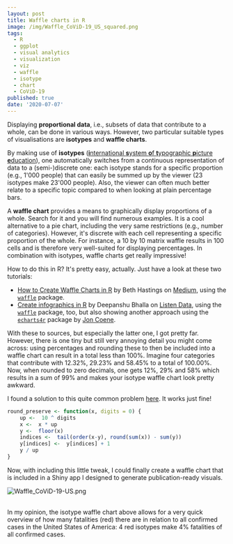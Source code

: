 ```yaml
---
layout: post
title: Waffle charts in R
image: /img/Waffle_CoViD-19_US_squared.png
tags:
  - R
  - ggplot
  - visual analytics
  - visualization
  - viz
  - waffle
  - isotype
  - chart
  - CoViD-19
published: true
date: '2020-07-07'
---
```

Displaying **proportional data**, i.e., subsets of data that contribute to a whole, can be done in various ways. However, two particular suitable types of visualisations are **isotypes** and **waffle charts**. 

By making use of **isotypes** ([**i**nternational **s**ystem **o**f **t**ypographic **p**icture **e**ducation](https://en.wikipedia.org/wiki/Isotype_(picture_language))), one automatically switches from a continuous representation of data to a (semi-)discrete one: each isotype stands for a specific proportion (e.g., 1'000 people) that can easily be summed up by the viewer (23 isotypes make 23'000 people). Also, the viewer can often much better relate to a specific topic compared to when looking at plain percentage bars. 

A **waffle chart** provides a means to graphically display proportions of a whole. Search for it and you will find numerous examples. It is a cool alternative to a pie chart, including the very same restrictions (e.g., number of categories). However, it's discrete with each cell representing a specific proportion of the whole. For instance, a 10 by 10 matrix waffle results in 100 cells and is therefore very well-suited for displaying percentages. In combination with isotypes, waffle charts get really impressive!

How to do this in R? It's pretty easy, actually. Just have a look at these two tutorials: 

- [How to Create Waffle Charts in R](https://medium.com/@reallifecode.bh/using-waffle-charts-in-r-to-analyze-visits-to-the-grand-canyon-e287db3bef2) by Beth Hastings on [Medium](https://medium.com/), using the [`waffle`]() package.
- [Create infographics in R](https://www.listendata.com/2019/06/create-infographics-with-r.html) by Deepanshu Bhalla on [Listen Data](https://www.listendata.com/), using the [`waffle`](https://cran.r-project.org/web/packages/waffle/waffle.pdf) package, too, but also showing another approach using the [`echarts4r`](https://echarts4r.john-coene.com/index.html) package by [Jon Coene](https://linkedin.com/in/johncoene).

With these to sources, but especially the latter one, I got pretty far. However, there is one tiny but still very annoying detail you might come across: using percentages and rounding these to then be included into a waffle chart can result in a total less than 100%. Imagine four categories that contribute with 12.32%, 29.23% and 58.45% to a total of 100.00%. Now, when rounded to zero decimals, one gets 12%, 29% and 58% which results in a sum of 99% and makes your isotype waffle chart look pretty awkward.

I found a solution to this quite common problem [here](https://www.r-bloggers.com/round-values-while-preserve-their-rounded-sum-in-r/). It works just fine!

```r
round_preserve <- function(x, digits = 0) {
    up <-  10 ^ digits
    x <-  x * up
    y <-  floor(x)
    indices <-  tail(order(x-y), round(sum(x)) - sum(y))
    y[indices] <-  y[indices] + 1
    y / up
}
```

Now, with including this little tweak, I could finally create a waffle chart that is included in a Shiny app I designed to generate publication-ready visuals.

![Waffle_CoViD-19-US.png]({{site.baseurl}}/img/Waffle_CoViD-19-US.png)<br/><br/>

In my opinion, the isotype waffle chart above allows for a very quick overview of how many fatalities (red) there are in relation to all confirmed cases in the United States of America: 4 red isotypes make 4% fatalities of all confirmed cases.



